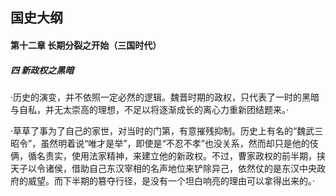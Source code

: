## 国史大纲

#### 第十二章 长期分裂之开始（三国时代）

##### 四 新政权之黑暗

·历史的演变，并不依照一定必然的逻辑。魏晋时期的政权，只代表了一时的黑暗与自私，并无太崇高的理想，不足以将逐渐成长的离心力重新团结题来。·

·草草了事为了自己的家世，对当时的门第，有意摧残抑制。历史上有名的“魏武三昭令”，虽然明着说“唯才是举”，即使是“不忍不孝”也没关系，然而却只是他的伎俩，循名责实，使用法家精神，来建立他的新政权。不过，曹家政权的前半期，挟天子以令诸侯，借助自己东汉宰相的名声地位来铲除异己，依然仗的是东汉中央政府的威望。而下半期的篡夺行径，是没有一个坦白响亮的理由可以拿得出来的。·
